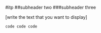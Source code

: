 #itp
##subheader two
###subheader three

[write the text that you want to display]

`
code
code
code
`